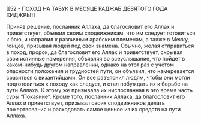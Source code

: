 [[52 - ПОХОД НА ТАБУК В МЕСЯЦЕ РАДЖАБ ДЕВЯТОГО ГОДА ХИДЖРЫ]]

Приняв решение, посланник Аллаха, да благословит его Аллах и приветствует, объявил своим сподвижникам, что им следует готовиться к бою, и направил к различным арабским племенам, а также в Мекку, гонцов, призывая людей под свои знамена. Обычно, желая отправиться в поход, пророк, да благословит его Аллах и приветствует, скрывал свои истинные намерения, объявляя во всеуслышание, что пойдет в каком-нибудь другом направлении, однако на этот раз с учетом опасности положения и трудностей пути, он объявил, что намеревается сразиться с византийцами. Он все разъяснил людям, чтобы они могли подготовиться к походу как следует, и стал побуждать их к борьбе на пути Аллаха. К этому же призывала их ниспосланная в это время часть суры “Покаяние”. Кроме того, посланник Аллаха, да благословит его Аллах и приветствует, призывал своих сподвижников делать пожертвования и расходовать самое ценное из их средств на пути Аллаха.

